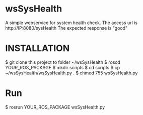 # wsSysHealth

A simple webservice for system health check.
The access url is http://IP:8080/sysHealth
The expected response is "good" 

# INSTALLATION

$ git clone this project to folder ~/wsSysHealth
$ roscd YOUR_ROS_PACKAGE
$ mkdir scripts
$ cd scripts
$ cp ~/wsSysHealth/wsSysHealth.py .
$ chmod 755 wsSysHealth.py
 

# Run

$ rosrun YOUR_ROS_PACKAGE wsSysHealth.py
